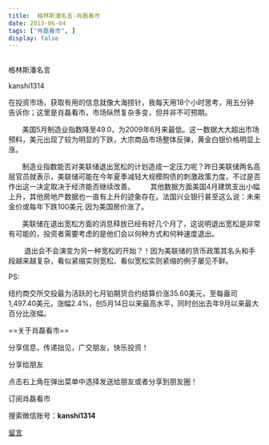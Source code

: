 ```yaml
---
title:  格林斯潘名言-肖磊看市
date: 2013-06-04
tags: ["肖磊看市", ]
display: false
---
```



## 



格林斯潘名言




kanshi1314




在投资市场，获取有用的信息就像大海捞针，我每天用18个小时思考，用五分钟告诉你；这里是肖磊看市，市场纵然复杂多变，但并非不可预期。


 &nbsp; &nbsp; &nbsp; &nbsp;美国5月制造业指数降至49.0，为2009年6月来最低。这一数据大大超出市场预料，美元出现了较为明显的下跌，大宗商品市场整体反弹，黄金白银价格明显上涨。

 &nbsp; &nbsp; &nbsp; &nbsp;制造业指数能否对美联储退出宽松的计划造成一定压力呢？昨日美联储两名高层官员就表示，美联储可能在今年夏季减轻大规模购债的刺激政策力度，不过是否作出这一决定取决于经济能否继续改善。 &nbsp; &nbsp; &nbsp; &nbsp;其他数据方面美国4月建筑支出小幅上升，其他房地产数据也一直有上升的迹象存在。法国兴业银行甚至这么说：未来金价或每年下跌100美元 因为美国房价涨了。

 &nbsp; &nbsp; &nbsp; &nbsp;美联储在退出宽松方面的消息释放已经有好几个月了，这说明退出宽松是非常有可能的，投资者需要考虑的是他们会以何种方式和何种速度退出。

 &nbsp; &nbsp; &nbsp; &nbsp; 退出会不会演变为另一种宽松的开始？！因为美联储的货币政策其名头和手段越来越复杂，看似紧缩实则宽松、看似宽松实则紧缩的例子屡见不鲜。

 

 

PS:

纽约商交所交投最为活跃的七月铂期货合约结算价涨35.60美元，至每盎司1,497.40美元，涨幅2.4%，创5月14日以来最高水平，同时创出去年9月以来最大百分比涨幅。

 

 

 

 

 

 

 

 

 

 

 

==关于肖磊看市== 

分享信息，传递拙见，广交朋友，快乐投资！

 

分享给朋友

点击右上角在弹出菜单中选择发送给朋友或者分享到朋友圈！　

 

订阅肖磊看市

搜索微信账号：**kanshi1314**

 









[留言](javascript:;)